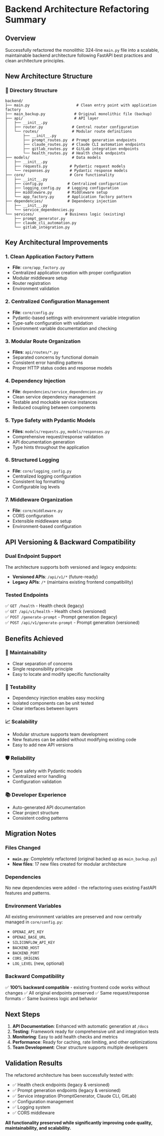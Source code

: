 # Backend Architecture Refactoring Summary

## Overview
Successfully refactored the monolithic 324-line `main.py` file into a scalable, maintainable backend architecture following FastAPI best practices and clean architecture principles.

## New Architecture Structure

### 📁 Directory Structure
```
backend/
├── main.py                     # Clean entry point with application factory
├── main_backup.py             # Original monolithic file (backup)
├── api/                       # API layer
│   ├── __init__.py
│   ├── router.py             # Central router configuration
│   └── routes/               # Modular route definitions
│       ├── __init__.py
│       ├── prompt_routes.py  # Prompt generation endpoints
│       ├── claude_routes.py  # Claude CLI automation endpoints
│       ├── gitlab_routes.py  # GitLab integration endpoints
│       └── health_routes.py  # Health check endpoints
├── models/                   # Data models
│   ├── __init__.py
│   ├── requests.py          # Pydantic request models
│   └── responses.py         # Pydantic response models
├── core/                    # Core functionality
│   ├── __init__.py
│   ├── config.py           # Centralized configuration
│   ├── logging_config.py   # Logging configuration
│   ├── middleware.py       # Middleware setup
│   └── app_factory.py      # Application factory pattern
├── dependencies/           # Dependency injection
│   ├── __init__.py
│   └── service_dependencies.py
└── services/              # Business logic (existing)
    ├── prompt_generator.py
    ├── claude_cli_automation.py
    └── gitlab_integration.py
```

## Key Architectural Improvements

### 1. **Clean Application Factory Pattern**
- **File**: `core/app_factory.py`
- Centralized application creation with proper configuration
- Modular middleware setup
- Router registration
- Environment validation

### 2. **Centralized Configuration Management**
- **File**: `core/config.py`
- Pydantic-based settings with environment variable integration
- Type-safe configuration with validation
- Environment variable documentation and checking

### 3. **Modular Route Organization**
- **Files**: `api/routes/*.py`
- Separated concerns by functional domain
- Consistent error handling patterns
- Proper HTTP status codes and response models

### 4. **Dependency Injection**
- **File**: `dependencies/service_dependencies.py`
- Clean service dependency management
- Testable and mockable service instances
- Reduced coupling between components

### 5. **Type Safety with Pydantic Models**
- **Files**: `models/requests.py`, `models/responses.py`
- Comprehensive request/response validation
- API documentation generation
- Type hints throughout the application

### 6. **Structured Logging**
- **File**: `core/logging_config.py`
- Centralized logging configuration
- Consistent log formatting
- Configurable log levels

### 7. **Middleware Organization**
- **File**: `core/middleware.py`
- CORS configuration
- Extensible middleware setup
- Environment-based configuration

## API Versioning & Backward Compatibility

### Dual Endpoint Support
The architecture supports both versioned and legacy endpoints:

- **Versioned APIs**: `/api/v1/*` (future-ready)
- **Legacy APIs**: `/*` (maintains existing frontend compatibility)

### Tested Endpoints
✅ `GET /health` - Health check (legacy)  
✅ `GET /api/v1/health` - Health check (versioned)  
✅ `POST /generate-prompt` - Prompt generation (legacy)  
✅ `POST /api/v1/generate-prompt` - Prompt generation (versioned)

## Benefits Achieved

### 🎯 **Maintainability**
- Clear separation of concerns
- Single responsibility principle
- Easy to locate and modify specific functionality

### 🔧 **Testability**
- Dependency injection enables easy mocking
- Isolated components can be unit tested
- Clear interfaces between layers

### 📈 **Scalability**
- Modular structure supports team development
- New features can be added without modifying existing code
- Easy to add new API versions

### 🛡️ **Reliability**
- Type safety with Pydantic models
- Centralized error handling
- Configuration validation

### 📚 **Developer Experience**
- Auto-generated API documentation
- Clear project structure
- Consistent coding patterns

## Migration Notes

### Files Changed
- **`main.py`**: Completely refactored (original backed up as `main_backup.py`)
- **New files**: 17 new files created for modular architecture

### Dependencies
No new dependencies were added - the refactoring uses existing FastAPI features and patterns.

### Environment Variables
All existing environment variables are preserved and now centrally managed in `core/config.py`:
- `OPENAI_API_KEY`
- `OPENAI_BASE_URL`  
- `SILICONFLOW_API_KEY`
- `BACKEND_HOST`
- `BACKEND_PORT`
- `CORS_ORIGINS`
- `LOG_LEVEL` (new, optional)

### Backward Compatibility
✅ **100% backward compatible** - existing frontend code works without changes
✅ All original endpoints preserved
✅ Same request/response formats
✅ Same business logic and behavior

## Next Steps

1. **API Documentation**: Enhanced with automatic generation at `/docs`
2. **Testing**: Framework ready for comprehensive unit and integration tests  
3. **Monitoring**: Easy to add health checks and metrics
4. **Performance**: Ready for caching, rate limiting, and other optimizations
5. **Team Development**: Clear structure supports multiple developers

## Validation Results

The refactored architecture has been successfully tested with:
- ✅ Health check endpoints (legacy & versioned)
- ✅ Prompt generation endpoints (legacy & versioned)
- ✅ Service integration (PromptGenerator, Claude CLI, GitLab)
- ✅ Configuration management
- ✅ Logging system
- ✅ CORS middleware

**All functionality preserved while significantly improving code quality, maintainability, and scalability.**